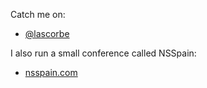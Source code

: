 
Catch me on:
- [@lascorbe](https://twitter.com/lascorbe)

I also run a small conference called NSSpain:
- [nsspain.com](http://nsspain.com)